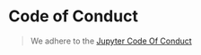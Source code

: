 # Code of Conduct

> We adhere to the
> [Jupyter Code Of Conduct](https://jupyter.org/governance/conduct/code_of_conduct.html)
